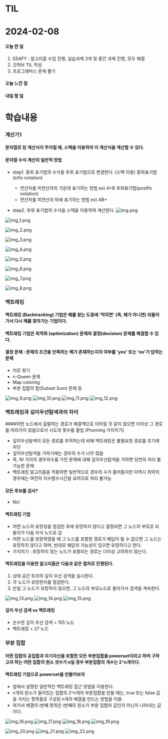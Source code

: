 # TIL 
# 2024-02-08

#### 오늘 한 일
1. SSAFY : 알고리즘 수업 진행, 실습과제 3개 및 중간 과제 진행, 모두 해결
2. 깃허브 TIL 작성
3. 프로그래머스 문제 풀기

#### 오늘 느낀 점


#### 내일 할 일

# 학습내용

### 계산기1
#### 문자열로 된 계산식이 주어질 때, 스택을 이용하여 이 계산식을 계산할 수 있다.
#### 문자열 수식 계산의 일반적 방법
- step1. 중위 표기법의 수식을 후위 표기법으로 변경한다. (스택 이용)
중위표기법(infix notation)
    - 연산자를 피연산자의 가운데 표기하는 방법
    ex) A+B
후위표기법(postfix notation)
    - 연산자를 피연산자 뒤에 표기하는 방법
    ex) AB+
      
- step2. 후위 표기법의 수식을 스택을 이용하여 계산한다.
![img.png](img.png)
  
![img_1.png](img_1.png)
  
![img_2.png](img_2.png)

![img_3.png](img_3.png)
  
![img_4.png](img_4.png)
  
![img_5.png](img_5.png)

![img_6.png](img_6.png)

![img_7.png](img_7.png)

![img_8.png](img_8.png)

### 백트래킹
#### 백트래킹 (Backtracking) 기법은 해를 찾는 도중에 '막히면' (즉, 해가 아니면) 되돌아가서 다시 해를 찾아가는 기법이다.
#### 백트래킹 기법은 최적화 (optimization) 문제와 결정(decision) 문제를 해결할 수 있다.
#### 결정 문제 : 문제의 조건을 만족하는 해가 존재하는지의 여부를 'yes' 또는 'no'가 답하는 문제
- 미로 찾기
- n-Queen 문제
- Map coloring
- 부분 집합의 합(Subset Sum) 문제 등

![img_9.png](img_9.png)
![img_10.png](img_10.png)
![img_11.png](img_11.png)
![img_12.png](img_12.png)

### 백트래킹과 깊이우선탐색과의 차이
####어떤 노드에서 출발하는 경로가 해결책으로 이어질 것 같지 않으면 더이상 그 경로를 따라가지 않음으로서 시도의 횟수를 줄임 (Prunning 가지치기)
- 깊이우선탐색이 모든 경로를 추적하는데 비해 백트래킹은 불필요한 경로를 조기에 차단
- 깊이우선탐색을 가하기에는 경우의 수가 너무 많음 
- 즉, N! 가지의 경우의수를 가진 문제에 대해 깊이우선탐색을 가하면 당연히 처리 불가능한 문제
- 백트래킹 알고리즘을 적용하면 일반적으로 경우의 수가 줄어들지만 이역시 최악의 경우에는 여전히 지수함수시간을 요하므로 처리 불가능
#### 모든 후보를 검사?
- No!
#### 백트래킹 기법
- 어떤 노드의 유망성을 점검한 후에 유망하지 않다고 결정되면 그 노드의 부모로 되돌아가 다음 자식 노드로 감
- 어떤 노드를 방문하였을 때 그 노드를 포함한 경로가 해답이 될 수 없으면 그 노드는 유망하지 않다고 하며, 반대로 해답의 가능성이 있으면 유망하다고 한다.
- 가지치기 : 유망하지 않는 노드가 포함되는 경로는 더이상 고려하지 않는다.

#### 백트래킹을 이용한 알고리즘은 다음과 같은 절차로 진행된다.
1. 상태 공간 트리의 깊이 우선 검색을 실시한다.
2. 각 노드가 유망한지를 점검한다.
3. 만일 그 노드가 유망하지 않으면, 그 노드의 부모노드로 돌아가서 검색을 계속한다.

![img_13.png](img_13.png)
![img_14.png](img_14.png)
![img_15.png](img_15.png)
#### 깊이 우선 검색 vs 백트래킹
- 순수한 깊이 우선 검색 = 155 노드
- 백트래킹 = 27 노드

### 부분 집합
#### 어떤 집합의 공집합과 자기자신을 포함한 모든 부분집합을 powerset이라고 하며 구하고자 하는 어떤 집합의 원소 갯수가 n일 경우 부분집합의 개수는 2^n개이다.

#### 백트래킹 기법으로 powerset을 만들어보자
- 앞에서 설명한 일반적인 백트래킹 접근 방법을 이용한다.
- n개의 원소가 들어있는 집합의 2^n개의 부분집합을 만들 때는, true 또는 false 값을 가지는 항목들로 구성된 n개의 배열을 만드는 방법을 이용.
- 여기서 배열의 i번째 항목은 i번째의 원소가 부분 집합의 값인지 아닌지 나타내는 값이다.

![img_16.png](img_16.png)
![img_17.png](img_17.png)
![img_18.png](img_18.png)
![img_19.png](img_19.png)

![img_20.png](img_20.png)
![img_21.png](img_21.png)
![img_22.png](img_22.png)

